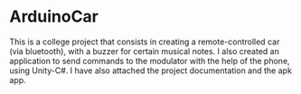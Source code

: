 # ArduinoCar

This is a college project that consists in creating a remote-controlled car (via bluetooth), with a buzzer for certain musical notes.
I also created an application to send commands to the modulator with the help of the phone, using Unity-C#.
I have also attached the project documentation and the apk app.
